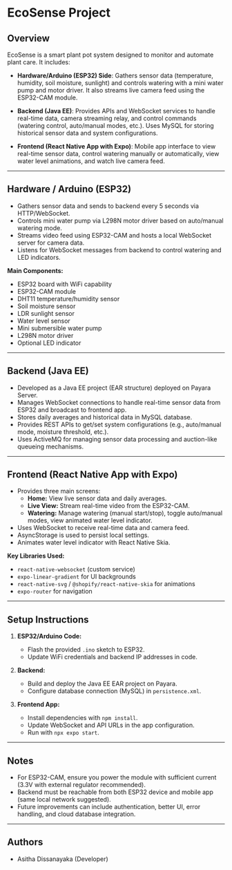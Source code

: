 # EcoSense Project

## Overview
EcoSense is a smart plant pot system designed to monitor and automate plant care. It includes:

- **Hardware/Arduino (ESP32) Side**: Gathers sensor data (temperature, humidity, soil moisture, sunlight) and controls watering with a mini water pump and motor driver. It also streams live camera feed using the ESP32-CAM module.

- **Backend (Java EE)**: Provides APIs and WebSocket services to handle real-time data, camera streaming relay, and control commands (watering control, auto/manual modes, etc.). Uses MySQL for storing historical sensor data and system configurations.

- **Frontend (React Native App with Expo)**: Mobile app interface to view real-time sensor data, control watering manually or automatically, view water level animations, and watch live camera feed.

---

## Hardware / Arduino (ESP32)

- Gathers sensor data and sends to backend every 5 seconds via HTTP/WebSocket.
- Controls mini water pump via L298N motor driver based on auto/manual watering mode.
- Streams video feed using ESP32-CAM and hosts a local WebSocket server for camera data.
- Listens for WebSocket messages from backend to control watering and LED indicators.

**Main Components:**
- ESP32 board with WiFi capability
- ESP32-CAM module
- DHT11 temperature/humidity sensor
- Soil moisture sensor
- LDR sunlight sensor
- Water level sensor
- Mini submersible water pump
- L298N motor driver
- Optional LED indicator

---

## Backend (Java EE)

- Developed as a Java EE project (EAR structure) deployed on Payara Server.
- Manages WebSocket connections to handle real-time sensor data from ESP32 and broadcast to frontend app.
- Stores daily averages and historical data in MySQL database.
- Provides REST APIs to get/set system configurations (e.g., auto/manual mode, moisture threshold, etc.).
- Uses ActiveMQ for managing sensor data processing and auction-like queueing mechanisms.

---

## Frontend (React Native App with Expo)

- Provides three main screens:
    - **Home:** View live sensor data and daily averages.
    - **Live View:** Stream real-time video from the ESP32-CAM.
    - **Watering:** Manage watering (manual start/stop), toggle auto/manual modes, view animated water level indicator.
- Uses WebSocket to receive real-time data and camera feed.
- AsyncStorage is used to persist local settings.
- Animates water level indicator with React Native Skia.

**Key Libraries Used:**
- `react-native-websocket` (custom service)
- `expo-linear-gradient` for UI backgrounds
- `react-native-svg` / `@shopify/react-native-skia` for animations
- `expo-router` for navigation

---

## Setup Instructions

1. **ESP32/Arduino Code:**
    - Flash the provided `.ino` sketch to ESP32.
    - Update WiFi credentials and backend IP addresses in code.

2. **Backend:**
    - Build and deploy the Java EE EAR project on Payara.
    - Configure database connection (MySQL) in `persistence.xml`.

3. **Frontend App:**
    - Install dependencies with `npm install`.
    - Update WebSocket and API URLs in the app configuration.
    - Run with `npx expo start`.

---

## Notes

- For ESP32-CAM, ensure you power the module with sufficient current (3.3V with external regulator recommended).
- Backend must be reachable from both ESP32 device and mobile app (same local network suggested).
- Future improvements can include authentication, better UI, error handling, and cloud database integration.

---

## Authors

- Asitha Dissanayaka (Developer)


